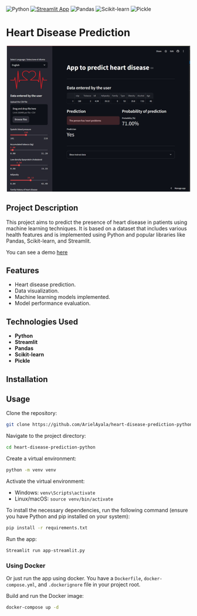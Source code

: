 ![Python](https://img.shields.io/badge/Python-3776AB?style=for-the-badge&logo=python&logoColor=white)
[![Streamlit App](https://static.streamlit.io/badges/streamlit_badge_black_white.svg)](https://arielayala-heart-disease-prediction-python-app-streamlit-rtie9k.streamlit.app/)
![Pandas](https://img.shields.io/badge/Pandas-150458?style=for-the-badge&logo=pandas&logoColor=white)
![Scikit-learn](https://img.shields.io/badge/Scikit--learn-F7931E?style=for-the-badge&logo=scikit-learn&logoColor=white)
![Pickle](https://img.shields.io/badge/Pickle-FFCA28?style=for-the-badge&logo=python&logoColor=black)

# Heart Disease Prediction

<div align="center">
  <img src="preview.jpg" width="500" height="auto">
</div>

## Project Description

This project aims to predict the presence of heart disease in patients using machine learning techniques. It is based on a dataset that includes various health features and is implemented using Python and popular libraries like Pandas, Scikit-learn, and Streamlit.

You can see a demo [here](https://arielayala-heart-disease-prediction-python-app-streamlit-rtie9k.streamlit.app/)

## Features

- Heart disease prediction.
- Data visualization.
- Machine learning models implemented.
- Model performance evaluation.

## Technologies Used

- **Python**
- **Streamlit**
- **Pandas**
- **Scikit-learn**
- **Pickle**

## Installation

## Usage
Clone the repository:
```bash
git clone https://github.com/ArielAyala/heart-disease-prediction-python.git
```

Navigate to the project directory:
```bash
cd heart-disease-prediction-python
```
Create a virtual environment:
```bash
python -m venv venv
```

Activate the virtual environment:
- Windows: ```venv\Scripts\activate```
- Linux/macOS: ```source venv/bin/activate```

To install the necessary dependencies, run the following command (ensure you have Python and pip installed on your system):
```bash
pip install -r requirements.txt
```

Run the app:
```bash
Streamlit run app-streamlit.py
```

### Using Docker
Or just run the app using docker.
You have a ```Dockerfile```, ```docker-compose.yml```, and ```.dockerignore``` file in your project root.

Build and run the Docker image:
```bash
docker-compose up -d
```
